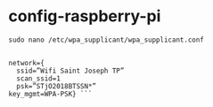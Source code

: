 # config-raspberry-pi

```sudo nano /etc/wpa_supplicant/wpa_supplicant.conf```
```Country=FR 

network={ 
  ssid=”Wifi Saint Joseph TP” 
  scan_ssid=1 
  psk=”STjO2018BTSSN*” 
key_mgmt=WPA-PSK} ```
